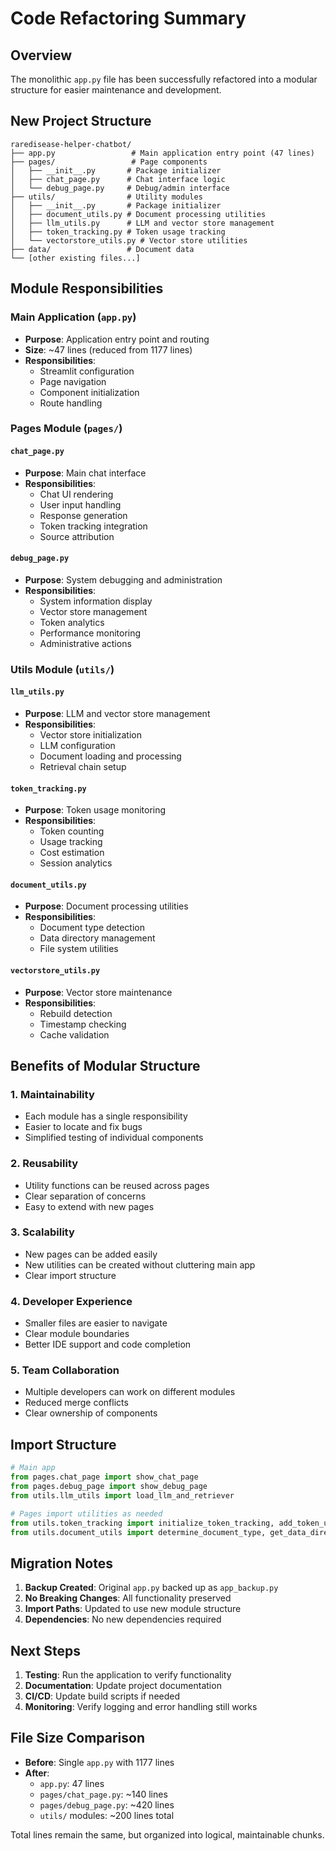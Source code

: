 # Code Refactoring Summary

## Overview

The monolithic `app.py` file has been successfully refactored into a modular structure for easier maintenance and development.

## New Project Structure

```
raredisease-helper-chatbot/
├── app.py                 # Main application entry point (47 lines)
├── pages/                 # Page components
│   ├── __init__.py       # Package initializer
│   ├── chat_page.py      # Chat interface logic
│   └── debug_page.py     # Debug/admin interface
├── utils/                # Utility modules
│   ├── __init__.py       # Package initializer
│   ├── document_utils.py # Document processing utilities
│   ├── llm_utils.py      # LLM and vector store management
│   ├── token_tracking.py # Token usage tracking
│   └── vectorstore_utils.py # Vector store utilities
├── data/                 # Document data
└── [other existing files...]
```

## Module Responsibilities

### Main Application (`app.py`)

- **Purpose**: Application entry point and routing
- **Size**: ~47 lines (reduced from 1177 lines)
- **Responsibilities**:
  - Streamlit configuration
  - Page navigation
  - Component initialization
  - Route handling

### Pages Module (`pages/`)

#### `chat_page.py`

- **Purpose**: Main chat interface
- **Responsibilities**:
  - Chat UI rendering
  - User input handling
  - Response generation
  - Token tracking integration
  - Source attribution

#### `debug_page.py`

- **Purpose**: System debugging and administration
- **Responsibilities**:
  - System information display
  - Vector store management
  - Token analytics
  - Performance monitoring
  - Administrative actions

### Utils Module (`utils/`)

#### `llm_utils.py`

- **Purpose**: LLM and vector store management
- **Responsibilities**:
  - Vector store initialization
  - LLM configuration
  - Document loading and processing
  - Retrieval chain setup

#### `token_tracking.py`

- **Purpose**: Token usage monitoring
- **Responsibilities**:
  - Token counting
  - Usage tracking
  - Cost estimation
  - Session analytics

#### `document_utils.py`

- **Purpose**: Document processing utilities
- **Responsibilities**:
  - Document type detection
  - Data directory management
  - File system utilities

#### `vectorstore_utils.py`

- **Purpose**: Vector store maintenance
- **Responsibilities**:
  - Rebuild detection
  - Timestamp checking
  - Cache validation

## Benefits of Modular Structure

### 1. **Maintainability**

- Each module has a single responsibility
- Easier to locate and fix bugs
- Simplified testing of individual components

### 2. **Reusability**

- Utility functions can be reused across pages
- Clear separation of concerns
- Easy to extend with new pages

### 3. **Scalability**

- New pages can be added easily
- New utilities can be created without cluttering main app
- Clear import structure

### 4. **Developer Experience**

- Smaller files are easier to navigate
- Clear module boundaries
- Better IDE support and code completion

### 5. **Team Collaboration**

- Multiple developers can work on different modules
- Reduced merge conflicts
- Clear ownership of components

## Import Structure

```python
# Main app
from pages.chat_page import show_chat_page
from pages.debug_page import show_debug_page
from utils.llm_utils import load_llm_and_retriever

# Pages import utilities as needed
from utils.token_tracking import initialize_token_tracking, add_token_usage
from utils.document_utils import determine_document_type, get_data_directory
```

## Migration Notes

1. **Backup Created**: Original `app.py` backed up as `app_backup.py`
2. **No Breaking Changes**: All functionality preserved
3. **Import Paths**: Updated to use new module structure
4. **Dependencies**: No new dependencies required

## Next Steps

1. **Testing**: Run the application to verify functionality
2. **Documentation**: Update project documentation
3. **CI/CD**: Update build scripts if needed
4. **Monitoring**: Verify logging and error handling still works

## File Size Comparison

- **Before**: Single `app.py` with 1177 lines
- **After**:
  - `app.py`: 47 lines
  - `pages/chat_page.py`: ~140 lines
  - `pages/debug_page.py`: ~420 lines
  - `utils/` modules: ~200 lines total

Total lines remain the same, but organized into logical, maintainable chunks.
